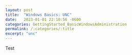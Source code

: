 ```yaml
---
layout: post
title:  "Windows Basics: UNC"
date:   2023-01-01 22:10:56 -0600
categories: GettingStarted_BasicWindowsAdministration
permalink: /:categories/:title
excerpt: "unc"
---
```


Test